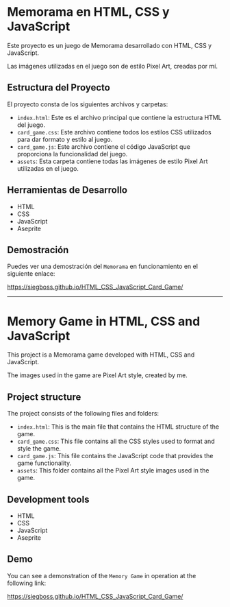 # Memorama en HTML, CSS y JavaScript

Este proyecto es un juego de Memorama desarrollado con HTML, CSS y JavaScript. 

Las imágenes utilizadas en el juego son de estilo Pixel Art, creadas por mí.

## Estructura del Proyecto

El proyecto consta de los siguientes archivos y carpetas:

- `index.html`: Este es el archivo principal que contiene la estructura HTML del juego.
- `card_game.css`: Este archivo contiene todos los estilos CSS utilizados para dar formato y estilo al juego.
- `card_game.js`: Este archivo contiene el código JavaScript que proporciona la funcionalidad del juego.
- `assets`: Esta carpeta contiene todas las imágenes de estilo Pixel Art utilizadas en el juego.

## Herramientas de Desarrollo

- HTML
- CSS
- JavaScript
- Aseprite

## Demostración

Puedes ver una demostración del `Memorama` en funcionamiento en el siguiente enlace: 

https://siegboss.github.io/HTML_CSS_JavaScript_Card_Game/

------------------------------

# Memory Game in HTML, CSS and JavaScript

This project is a Memorama game developed with HTML, CSS and JavaScript.

The images used in the game are Pixel Art style, created by me.

## Project structure

The project consists of the following files and folders:

- `index.html`: This is the main file that contains the HTML structure of the game.
- `card_game.css`: This file contains all the CSS styles used to format and style the game.
- `card_game.js`: This file contains the JavaScript code that provides the game functionality.
- `assets`: This folder contains all the Pixel Art style images used in the game.

## Development tools

- HTML
- CSS
- JavaScript
- Aseprite

## Demo

You can see a demonstration of the `Memory Game` in operation at the following link:

https://siegboss.github.io/HTML_CSS_JavaScript_Card_Game/